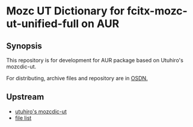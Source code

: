 ﻿# Mozc UT Dictionary for fcitx-mozc-ut-unified-full on AUR

## Synopsis

This repository is for development for AUR package based on Utuhiro's mozcdic-ut.

For distributing, archive files and repository are in [OSDN.](https://osdn.net/users/reasonset/pf/aur_mozc_ut_unified/wiki/FrontPage)

## Upstream

- [utuhiro's mozcdic-ut](http://linuxplayers.g1.xrea.com/mozc-ut.html)
- [file list](https://osdn.net/users/utuhiro/pf/utuhiro/files/)


